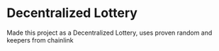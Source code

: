 # Decentralized Lottery

Made this project as a Decentralized Lottery, uses proven random and keepers from chainlink 
